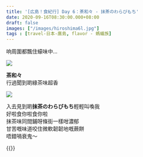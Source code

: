 ```yaml
---
title: '[広島！食紀行] Day 6：茶和々 - 抹茶のわらびもち'
date: 2020-09-16T08:30:00.000+08:00
draft: false
images: ["/images/hiroshima6l.jpg"]
tags : [travel-日本-廣島, flavor - 螞蟻族]
---
```


响周圍都飄住蠔味中...

![](/images/hiroshima6l1.jpg)

**茶和々**  
行過聞到啲綠茶味超香  

![](/images/hiroshima6l2.jpg)

入去見到啲**抹茶のわらびもち**輕輕叫喚我  
好啦食你啦食你啦  
抹茶味同間鋪呀條街一樣咁濃郁  
甘苦嘅味道咬住微軟韌韌地嘅蕨餅  
唔錯喎衰鬼～  
  
  
{{<hiroshima>}}
